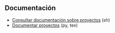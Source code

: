 ## Documentación
- [Consultar documentación sobre proyectos](https://github.com/mondeja/fullstack/tree/master/backend/src/043-documentacion/read_docs) (sh)
- [Documentar proyectos](https://github.com/mondeja/fullstack/tree/master/backend/src/043-documentacion/write_docs) (py, tex)